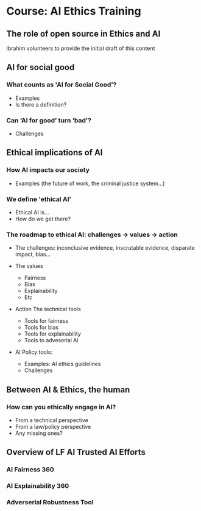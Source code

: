 # Course: AI Ethics Training

## The role of open source in Ethics and AI 

Ibrahim volunteers to provide the initial draft of this content


##  AI for social good

### What counts as 'AI for Social Good’?

* Examples
* Is there a definition?

### Can ‘AI for good’ turn ‘bad’?

* Challenges

## Ethical implications of AI 

### How AI impacts our society

* Examples (the future of work, the criminal justice system…)

### We define 'ethical AI’

* Ethical AI is…
* How do we get there?

### The roadmap to ethical AI: challenges → values ​​→ action

* The challenges: inconclusive evidence, inscrutable evidence, disparate impact, bias...

* The values
	* Fairness
	* Bias
	* Explainability
	* Etc

* Action The technical tools
	* Tools for fairness
	* Tools for bias
	* Tools for explainability
	* Tools to adveserial AI

* AI ​​Policy tools:
	* Examples: AI ethics guidelines
	* Challenges

## Between AI & Ethics, the human
### How can you ethically engage in AI?
* From a technical perspective
* From a law/policy perspective
* Any missing ones?

## Overview of LF AI Trusted AI Efforts 	
### AI Fairness 360

### AI Explainability 360 

### Adverserial Robustness Tool


